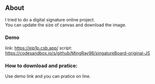 ## About

I tried to do a digital signature online project.  
You can update the size of canvas and download the image.  

### Demo 

link: https://ejp1p.csb.app/
script: https://codesandbox.io/s/github/MingRay98/singatureBoard-original-JS

### How to download and pratice: 

Use demo link and you can pratice on line.



